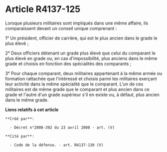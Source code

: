 # Article R4137-125

Lorsque plusieurs militaires sont impliqués dans une même affaire, ils comparaissent devant un conseil unique comprenant :

1° Un président, officier de carrière, qui est le plus ancien dans le grade le plus élevé ;

2° Deux officiers détenant un grade plus élevé que celui du comparant le plus élevé en grade ou, en cas d'impossibilité, plus
anciens dans le même grade et choisis en fonction des spécialités des comparants ;

3° Pour chaque comparant, deux militaires appartenant à la même armée ou formation rattachée que l'intéressé et choisis parmi
les militaires exerçant leur activité dans la même spécialité que le comparant. L'un de ces militaires est de même grade que
le comparant et plus ancien dans ce grade et l'autre d'un grade supérieur s'il en existe ou, à défaut, plus ancien dans le
même grade.

**Liens relatifs à cet article**

	**Créé par**:

	  - Décret n°2008-392 du 23 avril 2008 - art. (V)

	**Cité par**:

	  - Code de la défense. - art. R4137-130 (V)
